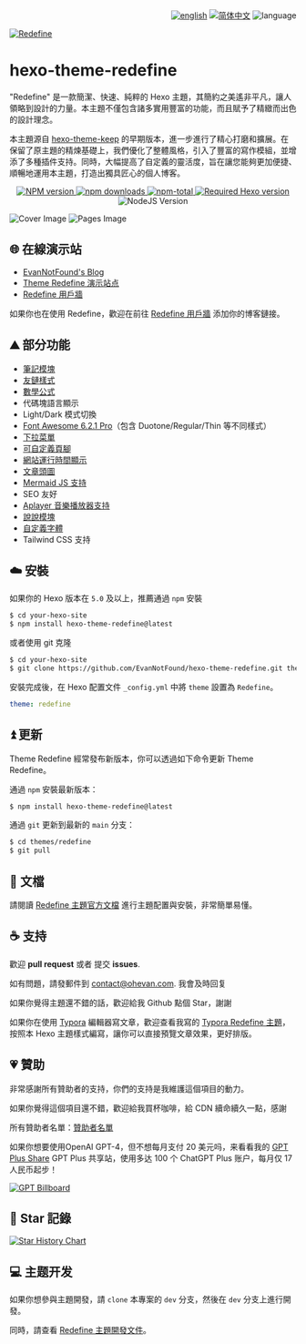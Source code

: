 <div align="right">
  <a title="en" href="README.md"><img src="https://img.shields.io/badge/-English-545759?style=for-the-badge" alt="english"></a>
  <a title="zh-CN" href="README_zh-CN.md">  <img src="https://img.shields.io/badge/-%E7%AE%80%E4%BD%93%E4%B8%AD%E6%96%87-545759?style=for-the-badge" alt="简体中文"></a>
  <img src="https://img.shields.io/badge/-%E7%B9%81%E9%AB%94%E4%B8%AD%E6%96%87-A31F34?style=for-the-badge" alt="language">
</div>

<a href="https://redefine.ohevan.com"><img align="center" src="https://github.com/EvanNotFound/hexo-theme-redefine/assets/68590232/f2ff10f6-a740-4120-ba04-1b2a518fb019"  alt="Redefine"></a>



# hexo-theme-redefine

"Redefine" 是一款簡潔、快速、純粹的 Hexo 主題，其簡約之美遙非平凡，讓人領略到設計的力量。本主題不僅包含諸多實用豐富的功能，而且賦予了精緻而出色的設計理念。

本主題源自 [hexo-theme-keep](https://github.com/XPoet/hexo-theme-keep) 的早期版本，進一步進行了精心打磨和擴展。在保留了原主題的精煉基礎上，我們優化了整體風格，引入了豐富的寫作模組，並增添了多種插件支持。同時，大幅提高了自定義的靈活度，旨在讓您能夠更加便捷、順暢地運用本主題，打造出獨具匠心的個人博客。
<p align="center">
    <a href="https://www.npmjs.com/package/hexo-theme-redefine">
        <img src="https://img.shields.io/npm/v/hexo-theme-redefine?color=F38181&amp;label=version&amp;logo=npm&amp;logoColor=F38181&amp;style=for-the-badge" referrerpolicy="no-referrer" alt="NPM version" />
    </a>
    <a href="https://www.npmjs.com/package/hexo-theme-redefine">
        <img src="https://img.shields.io/npm/dm/hexo-theme-redefine?color=FCE38A&amp;logo=npm&amp;logoColor=FCE38A&amp;style=for-the-badge" referrerpolicy="no-referrer" alt="npm downloads" />
    </a>
    <a href="https://www.npmjs.com/package/hexo-theme-redefine">
        <img src="https://img.shields.io/npm/dt/hexo-theme-redefine?color=95E1D3&amp;label=total&amp;logo=npm&amp;logoColor=95E1D3&amp;style=for-the-badge" referrerpolicy="no-referrer" alt="npm-total" />
    </a>
    <a href="https://hexo.io"><img src="https://img.shields.io/badge/hexo-%3E=5.0.0-8caaee?style=for-the-badge&amp;logo=hexo&amp;logoColor=8caaee" referrerpolicy="no-referrer" alt="Required Hexo version" /></a>
    <img src="https://img.shields.io/badge/node-%3E=12.0-a6d189?style=for-the-badge&amp;logo=node.js&amp;logoColor=a6d189" referrerpolicy="no-referrer" alt="NodeJS Version" />
</p>



<picture>
  <source media="(prefers-color-scheme: dark)" srcset="https://github.com/EvanNotFound/hexo-theme-redefine/assets/68590232/337c1801-7a59-45af-a02a-583508be69a5" />
  <source media="(prefers-color-scheme: light)" srcset="https://github.com/EvanNotFound/hexo-theme-redefine/assets/68590232/d88a5544-c86e-46ab-8e52-0582b437f989" />
  <img alt="Cover Image" src="https://github.com/EvanNotFound/hexo-theme-redefine/assets/68590232/d88a5544-c86e-46ab-8e52-0582b437f989" />
</picture>

<picture>
  <source media="(prefers-color-scheme: dark)" srcset="https://github.com/EvanNotFound/hexo-theme-redefine/assets/68590232/5d51b48d-7b08-4da0-a304-933424739203" />
  <source media="(prefers-color-scheme: light)" srcset="https://github.com/EvanNotFound/hexo-theme-redefine/assets/68590232/c6df4b81-557d-4e0b-8038-b056075d0fa4" />
  <img alt="Pages Image" src="https://github.com/EvanNotFound/hexo-theme-redefine/assets/68590232/c6df4b81-557d-4e0b-8038-b056075d0fa4" />
</picture>

## 🌐 在線演示站

- [EvanNotFound's Blog](https://ohevan.com)
- [Theme Redefine 演示站点](https://redefine.ohevan.com)
- [Redefine 用戶牆](https://redefine.ohevan.com/showcase)

如果你也在使用 Redefine，歡迎在前往 [Redefine 用戶牆](https://redefine.ohevan.com/showcase) 添加你的博客鏈接。

## ⛰️ 部分功能

- [筆記模塊](https://redefine-docs.ohevan.com/modules/notes)
- [友鏈樣式](https://redefine-docs.ohevan.com/page_templates/friends)
- [數學公式](https://redefine-docs.ohevan.com/plugins/mathjax)
- 代碼塊語言顯示
- Light/Dark 模式切換
- [Font Awesome 6.2.1 Pro](https://redefine-docs.ohevan.com/basic/fontawesome)（包含 Duotone/Regular/Thin 等不同樣式）
- [下拉菜單](https://redefine-docs.ohevan.com/dhome/navbar#%E9%93%BE%E6%8E%A5%E5%88%97%E8%A1%A8)
- [可自定義頁腳](https://redefine-docs.ohevan.com/footer)
- [網站運行時間顯示](https://redefine-docs.ohevan.com/footer#%E8%BF%90%E8%A1%8C%E6%97%B6%E9%97%B4)
- [文章頭圖](https://redefine-docs.ohevan.com/article_customize/banner)
- [Mermaid JS 支持](https://redefine-docs.ohevan.com/plugins/mermaid)
- SEO 友好
- [Aplayer 音樂播放器支持](https://redefine-docs.ohevan.com/plugins/aplayer)
- [說說模塊](https://redefine-docs.ohevan.com/shuoshuo)
- [自定義字體](https://redefine-docs.ohevan.com/basic/global#%E8%87%AA%E5%AE%9A%E4%B9%89%E5%AD%97%E4%BD%93)
- Tailwind CSS 支持

## ☁️ 安裝

如果你的 Hexo 版本在 `5.0` 及以上，推薦通過 `npm` 安裝

```sh
$ cd your-hexo-site
$ npm install hexo-theme-redefine@latest
```

或者使用 git 克隆

```sh
$ cd your-hexo-site
$ git clone https://github.com/EvanNotFound/hexo-theme-redefine.git themes/redefine
```

安裝完成後，在 Hexo 配置文件 `_config.yml` 中將 `theme` 設置為 `Redefine`。

```yaml
theme: redefine
```



## ⏫ 更新

Theme Redefine 經常發布新版本，你可以透過如下命令更新 Theme Redefine。

通過 `npm` 安裝最新版本：

```sh
$ npm install hexo-theme-redefine@latest
```

通過 `git` 更新到最新的 `main` 分支：

```sh
$ cd themes/redefine
$ git pull
```



## 📄 文檔

請閱讀 [Redefine 主題官方文檔](https://redefine-docs.ohevan.com/) 進行主題配置與安裝，非常簡單易懂。

## ☕ 支持

歡迎 **pull request** 或者 提交 **issues**.

如有問題，請發郵件到 [contact@ohevan.com](mailto:contact@ohevan.com). 我會及時回复

如果你覺得主題還不錯的話，歡迎給我 Github 點個 Star，謝謝

如果你在使用 [Typora](https://typora.io/) 編輯器寫文章，歡迎查看我寫的 [Typora Redefine 主題](https://github.com/EvanNotFound/typora-theme-redefine)，按照本 Hexo 主題樣式編寫，讓你可以直接預覽文章效果，更好排版。

## 💗 贊助

非常感謝所有贊助者的支持，你們的支持是我維護這個項目的動力。

如果你覺得這個項目還不錯，歡迎給我買杯咖啡，給 CDN 續命續久一點，感謝

所有贊助者名單：[贊助者名單](https://github.com/EvanNotFound/hexo-theme-redefine/blob/dev/DONATION.md)

如果你想要使用OpenAI GPT-4，但不想每月支付 20 美元吗，来看看我的 [GPT Plus Share](https://gpt.oknice.ca) GPT Plus 共享站，使用多达 100 个 ChatGPT Plus 账户，每月仅 17 人民币起步！


[![GPT Billboard](https://github.com/EvanNotFound/hexo-theme-redefine/assets/68590232/55346629-cd54-45a4-9b31-3f979750b0c0)](https://gpt.oknice.ca)


## 🌟 Star 記錄

<a href="https://star-history.com/#EvanNotFound/hexo-theme-redefine&Date">
  <picture>
    <source media="(prefers-color-scheme: dark)" srcset="https://api.star-history.com/svg?repos=EvanNotFound/hexo-theme-redefine&type=Date&theme=dark" />
    <source media="(prefers-color-scheme: light)" srcset="https://api.star-history.com/svg?repos=EvanNotFound/hexo-theme-redefine&type=Date" />
    <img alt="Star History Chart" src="https://api.star-history.com/svg?repos=EvanNotFound/hexo-theme-redefine&type=Date" />
  </picture>
</a>

## 💻 主题开发

如果你想參與主題開發，請 `clone` 本專案的 `dev` 分支，然後在 `dev` 分支上進行開發。

同時，請查看 [Redefine 主題開發文件](https://redefine-docs.ohevan.com/developer)。

